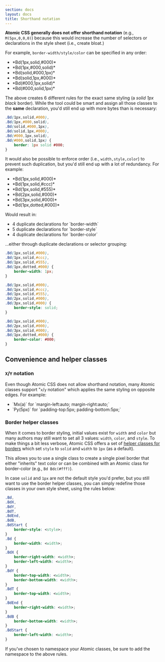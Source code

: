 ```yaml
---
section: docs
layout: docs
title: Shorthand notation
---
```


**Atomic CSS generally does not offer shorthand notation** (e.g., `M(5px,0,0,0)`) because this would increase the number of selectors or declarations in the style sheet (i.e., create bloat.)

For example, `border-width/style/color` can be specified in any order:

<ul class="ul-list">
    <li>*Bd(1px,solid,#000)*</li>
    <li>*Bd(1px,#000,solid)*</li>
    <li>*Bd(solid,#000,1px)*</li>
    <li>*Bd(solid,1px,#000)*</li>
    <li>*Bd(#000,1px,solid)*</li>
    <li>*Bd(#000,solid,1px)*</li>
</ul>

The above creates 6 different rules for the exact same styling (a *solid 1px black* border). While the tool could be smart and assign all those classes to the **same** declaration, you'd still end up with more bytes than is necessary:

```css
.Bd(1px,solid,#000),
.Bd(1px,#000,solid),
.Bd(solid,#000,1px),
.Bd(solid,1px,#000),
.Bd(#000,1px,solid),
.Bd(#000,solid,1px) {
    border: 1px solid #000;
}
```

It would also be possible to enforce order (i.e., `width,style,color`) to prevent such duplication, but you'd still end up with a lot of redundancy. For example:

<ul class="ul-list">
    <li>*Bd(1px,solid,#000)*</li>
    <li>*Bd(1px,solid,#ccc)*</li>
    <li>*Bd(1px,solid,#555)*</li>
    <li>*Bd(2px,solid,#000)*</li>
    <li>*Bd(3px,solid,#000)*</li>
    <li>*Bd(1px,dotted,#000)*</li>
</ul>

Would result in:

<ul class="ul-list">
    <li>4 duplicate declarations for `border-width`</li>
    <li>5 duplicate declarations for `border-style`</li>
    <li>4 duplicate declarations for `border-color`</li>
</ul>

...either through duplicate declarations or selector grouping:

```css
.Bd(1px,solid,#000),
.Bd(1px,solid,#ccc),
.Bd(1px,solid,#555),
.Bd(1px,dotted,#000) {
    border-width: 1px;
}

.Bd(1px,solid,#000),
.Bd(1px,solid,#ccc),
.Bd(1px,solid,#555),
.Bd(2px,solid,#000),
.Bd(3px,solid,#000) {
    border-style: solid;
}

.Bd(1px,solid,#000),
.Bd(2px,solid,#000),
.Bd(3px,solid,#000),
.Bd(1px,dotted,#000) {
    border-color: #000;
}
```

## Convenience and helper classes

### `X`/`Y` notation

Even though Atomic CSS does not allow shorthand notation, many Atomic classes support &quot;`x`/`y` notation&quot; which applies the same styling on opposite edges. For example:

<ul class="ul-list">
    <li>`Mx(a)` for `margin-left:auto; margin-right:auto;`</li>
    <li>`Py(5px)` for `padding-top:5px; padding-bottom:5px;`</li>
</ul>

### Border helper classes

When it comes to border styling, initial values exist for `width` and `color` but many authors may still want to set all 3 values: `width`, `color`, and `style`. To make things a bit less verbose, Atomic CSS offers a set of [helper classes for borders](helper-classes.html#-bd-borders-) which set `style` to `solid` and `width` to `1px` (as a default).

This allows you to use a single class to create a single pixel border that either &quot;inherits&quot; text color or can be combined with an Atomic class for border-color (e.g., `Bd Bdc(#fff)`).

In case `solid` and `1px` are not the default style you'd prefer, but you still want to use the border helper classes, you can simply redefine those classes in your own style sheet, using the rules below:

```css
.Bd,
.BdX,
.BdY,
.BdT,
.BdEnd,
.BdB,
.BdStart {
    border-style: <style>;
}
.Bd {
    border-width: <width>;
}
.BdX {
    border-right-width: <width>;
    border-left-width: <width>;
}
.BdY {
    border-top-width: <width>;
    border-bottom-width: <width>;
}
.BdT {
    border-top-width: <width>;
}
.BdEnd {
    border-right-width: <width>;
}
.BdB {
    border-bottom-width: <width>;
}
.BdStart {
    border-left-width: <width>;
}
```

<p class="noteBox info">If you've chosen to namespace your Atomic classes, be sure to add the namespace to the above rules.</p>
